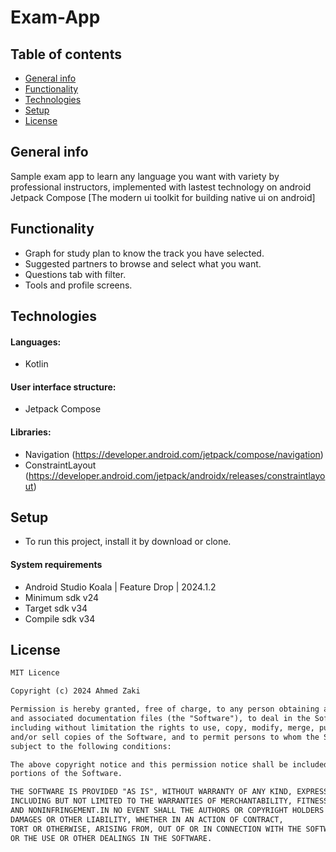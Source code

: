 # Exam-App

## Table of contents
* [General info](#general-info)
* [Functionality](#functionality)
* [Technologies](#technologies)
* [Setup](#setup)
* [License](#license)

## General info

Sample exam app to learn any language you want with variety by professional instructors, implemented with lastest technology on android
Jetpack Compose [The modern ui toolkit for building native ui on android]


## Functionality
- Graph for study plan to know the track you have selected.
- Suggested partners to browse and select what you want.
- Questions tab with filter.
- Tools and profile screens.


## Technologies

#### Languages:
- Kotlin 

#### User interface structure:
- Jetpack Compose

#### Libraries:
- Navigation          (https://developer.android.com/jetpack/compose/navigation)
- ConstraintLayout    (https://developer.android.com/jetpack/androidx/releases/constraintlayout)


## Setup

- To run this project, install it by download or clone.


#### System requirements
- Android Studio Koala | Feature Drop | 2024.1.2
- Minimum sdk v24
- Target sdk v34
- Compile sdk v34

## License

```html
MIT Licence 

Copyright (c) 2024 Ahmed Zaki

Permission is hereby granted, free of charge, to any person obtaining a copy of this software
and associated documentation files (the "Software"), to deal in the Software without restriction,
including without limitation the rights to use, copy, modify, merge, publish, distribute, sublicense,
and/or sell copies of the Software, and to permit persons to whom the Software is furnished to do so, 
subject to the following conditions:

The above copyright notice and this permission notice shall be included in all copies or substantial 
portions of the Software.

THE SOFTWARE IS PROVIDED "AS IS", WITHOUT WARRANTY OF ANY KIND, EXPRESS OR IMPLIED, 
INCLUDING BUT NOT LIMITED TO THE WARRANTIES OF MERCHANTABILITY, FITNESS FOR A PARTICULAR PURPOSE
AND NONINFRINGEMENT.IN NO EVENT SHALL THE AUTHORS OR COPYRIGHT HOLDERS BE LIABLE FOR ANY CLAIM,
DAMAGES OR OTHER LIABILITY, WHETHER IN AN ACTION OF CONTRACT,
TORT OR OTHERWISE, ARISING FROM, OUT OF OR IN CONNECTION WITH THE SOFTWARE
OR THE USE OR OTHER DEALINGS IN THE SOFTWARE.
```
